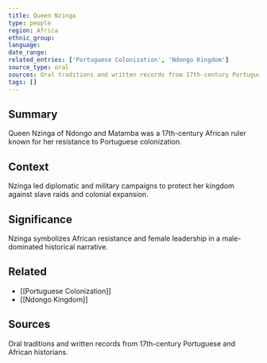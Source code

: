 ```yaml
---
title: Queen Nzinga
type: people
region: Africa
ethnic_group: 
language: 
date_range: 
related_entries: ['Portuguese Colonization', 'Ndongo Kingdom']
source_type: oral
sources: Oral traditions and written records from 17th-century Portuguese and African historians.
tags: []
---
```


## Summary
Queen Nzinga of Ndongo and Matamba was a 17th-century African ruler known for her resistance to Portuguese colonization.

## Context
Nzinga led diplomatic and military campaigns to protect her kingdom against slave raids and colonial expansion.

## Significance
Nzinga symbolizes African resistance and female leadership in a male-dominated historical narrative.

## Related
- [[Portuguese Colonization]]
- [[Ndongo Kingdom]]

## Sources
Oral traditions and written records from 17th-century Portuguese and African historians.
